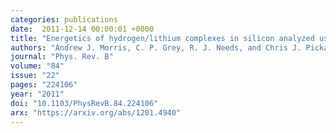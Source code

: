 ```yaml
---
categories: publications
date:  2011-12-14 00:00:01 +0000
title: "Energetics of hydrogen/lithium complexes in silicon analyzed using the Maxwell construction"
authors: "Andrew J. Morris, C. P. Grey, R. J. Needs, and Chris J. Pickard"
journal: "Phys. Rev. B"
volume: "84"
issue: "22"
pages: "224106"
year: "2011"
doi: "10.1103/PhysRevB.84.224106"
arx: "https://arxiv.org/abs/1201.4940"
---
```

